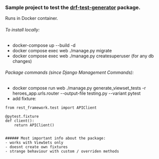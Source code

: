 ### Sample project to test the [drf-test-generator](https://pypi.org/project/drf-test-generator/) package.

Runs in Docker container.
###### To install locally:
- docker-compose up --build -d
- docker compose exec web ./manage.py migrate
- docker compose exec web ./manage.py createsuperuser (for any db changes)


###### Package commands (since Django Management Commands):
- docker compose run web ./manage.py generate_viewset_tests -r heroes_app.urls.router --output-file testing.py --variant pytest
- add fixture:

```
from rest_framework.test import APIClient

@pytest.fixture
def client():
    return APIClient()


###### Most important info about the package:
- works with ViewSets only
- doesnt create own fixtures
- strange behaviour with custom / overriden methods
